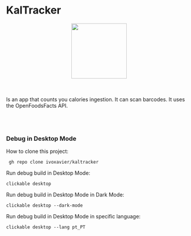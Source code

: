 # KalTracker

 <div align="center"><img img height="150px;" width="150px" src="https://github.com/ivoxavier/kaltracker/blob/master/assets/logo.svg" /></div>

<br>
<br>

Is an app that counts you calories ingestion. It can scan barcodes. It uses the OpenFoodsFacts API.

<br>
<br>


### Debug in Desktop Mode

How to clone this project:

     gh repo clone ivoxavier/kaltracker

Run debug build in Desktop Mode:

    clickable desktop

Run debug build in Desktop Mode in Dark Mode:

    clickable desktop --dark-mode

Run debug build in Desktop Mode in specific language:

    clickable desktop --lang pt_PT

